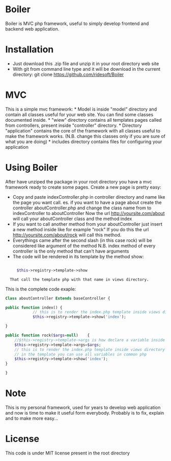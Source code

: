 Boiler
======

Boiler is MVC php framework, useful to simply develop frontend and backend web application.

Installation
=======
 * Just download this .zip file and unzip it in your root directory web site
 * With git from command line type and it will be download in the current directory: git clone https://github.com/ridesoft/Boiler 


MVC
=======
This is a simple mvc framework:
    * Model is inside "model" directory and contain all classes useful for your web site. You can find some classes documented inside.
    * "wiew" directory contains all templates pages called from controllers, present inside "controller" directory.
    * Directory "application" contains the core of the framework with all classes useful to make the framework works. (N.B. change this classes only if you are sure of what you are doing)
    * includes directory contains files for configuring your application

Using Boiler
=======
After have unziped the package in your root directory you have a mvc framework ready to create some pages.
Create a new page is pretty easy:

 * Copy and paste indexController.php in controller directory and name like the page you want call.
      es. if you want to have a page about create the controller aboutController.php and change the class name from to indexController to aboutController
      Now the url http://yoursite.com/about will call your aboutController class and the method index
 * If you want to call another method from your aboutController just insert a new method inside like for example "rock" 
      If you do this the url http://yoursite.com/about/rock will call this method.
 * Everythings came after the second slash (in this case rock) will be considered like argument of the method
      N.B. index method of every controller is the only method that can't have arguments
 * The code will be rendered in its template by the method show:

 ```php

      $this->registry->template->show 

  ```
      
      That call the template php with that name in views directory.

This is the complete code exaple:

```php
Class aboutController Extends baseController {

public function index() {
            // this is to render the index.php template inside views directory
            $this->registry->template->show('index');

}

public function rock($args=null)    {
    //$this->registry->template->args is how declare a variable inside the template
    $this->registry->template->args=$args;
    // this is to render the index.php template inside views directory
    // in the template you can use all variables in common php
    $this->registry->template->show('index'); 
}

}
```
    
Note
=======

This is my personal framework, used for years to develop web application and now is time to make it useful form everybody.
Probably is to fix, explain and to make more easy... 

License
=======

This code is under MIT license present in the root directory

